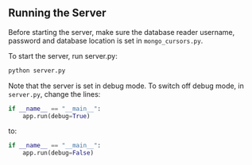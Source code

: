 ## Running the Server

Before starting the server, make sure the database reader username, password and database location is set in `mongo_cursors.py`.

To start the server, run server.py:

```sh
python server.py
```

Note that the server is set in debug mode. To switch off debug mode, in `server.py`, change the lines:
```py
if __name__ == "__main__":
    app.run(debug=True)
```

to:

```py
if __name__ == "__main__":
    app.run(debug=False)
```

